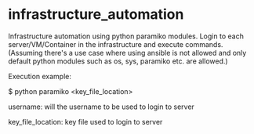 # infrastructure_automation
Infrastructure automation using python paramiko modules. Login to each server/VM/Container in the infrastructure and execute commands. (Assuming there's a use case where using ansible is not allowed and only default python modules such as os, sys, paramiko etc. are allowed.)


Execution example:

$ python paramiko <username> <key_file_location>

username: will the username to be used to login to server
  
key_file_location: key file used to login to server
